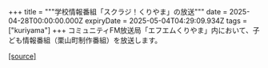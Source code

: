 +++
title = """学校情報番組「スクラジ！くりやま」の放送"""
date = 2025-04-28T00:00:00.000Z
expiryDate = 2025-05-04T04:29:09.934Z
tags = ["kuriyama"]
+++
コミュニティFM放送局「エフエムくりやま」内において、子ども情報番組（栗山町制作番組）を放送します。

[[source]](https://www.town.kuriyama.hokkaido.jp/soshiki/53/31279.html)
